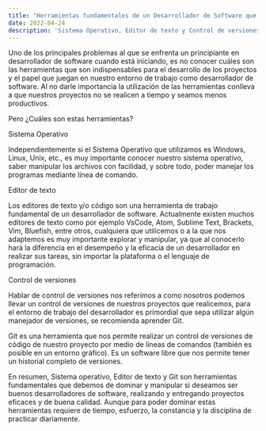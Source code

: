 ```yaml
---
title: "Herramientas fundamentales de un Desarrollador de Software que debe conocer"
date: 2022-04-24
description: 'Sistema Operativo, Editor de texto y Control de versiones.'
---
```


Uno de los principales problemas al que se enfrenta un principiante en desarrollador de software cuando está iniciando, 
es no conocer cuáles son las herramientas que son indispensables para el desarrollo de los proyectos y el papel que juegan 
en nuestro entorno de trabajo como desarrollador de software.
Al no darle importancia la utilización de las herramientas conlleva a que nuestros proyectos no se realicen a tiempo y seamos menos productivos.

Pero ¿Cuáles son estas herramientas?

Sistema Operativo 

Independientemente si el Sistema Operativo que utilizamos es Windows, Linux, Unix, etc., es muy importante conocer nuestro sistema operativo, 
saber manipular los archivos con facilidad, y sobre todo, poder manejar los programas mediante línea de comando.

Editor de texto

Los editores de texto y/o código son una herramienta de trabajo fundamental de un desarrollador de software. 
Actualmente existen muchos editores de texto como por ejemplo VsCode, Atom, Sublime Text, Brackets, Vim, Bluefish, entre otros, 
cualquiera que utilicemos o a la que nos adaptemos es muy importante explorar y manipular, ya que al conocerlo hará la diferencia 
en el desempeño y la eficacia de un desarrollador en realizar sus tareas, sin importar la plataforma o el lenguaje de programación.

Control de versiones

Hablar de control de versiones nos referimos a como nosotros podemos llevar un control de versiones de nuestros proyectos que realicemos, 
para el entorno de trabajo del desarrollador es primordial que sepa utilizar algún manejador de versiones, se recomienda aprender Git.

Git es una herramienta que nos permite realizar un control de versiones de código de nuestro proyecto por medio de líneas de comandos
(también es posible en un entorno gráfico). Es un software libre que nos permite tener un historial completo de versiones.

En resumen, Sistema operativo, Editor de texto y Git son herramientas fundamentales que debemos de dominar y manipular si deseamos 
ser buenos desarrolladores de software, realizando y entregando proyectos eficaces y de buena calidad. 
Aunque para poder dominar estas herramientas requiere de tiempo, esfuerzo, la constancia y la disciplina de practicar diariamente.
